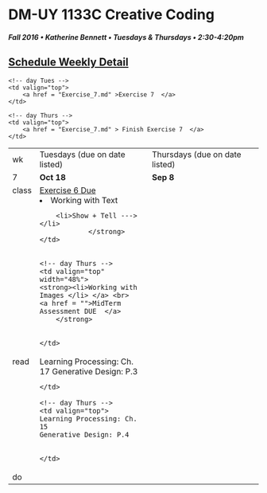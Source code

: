 # DM-UY 1133C Creative Coding
##### Fall 2016 • Katherine Bennett • Tuesdays & Thursdays • 2:30-4:20pm 

## [Schedule Weekly Detail](dm1133-C_Calendar.md) 

<table>
<tr>
<td>wk</td>
<td>Tuesdays (due on date listed)</td>
<td>Thursdays (due on date listed)</td>
</tr>

<!-- dates -->
<tr>
  <td valign="top">7</td>
  <td valign="top" width="48%"><strong>Oct 18</strong></td>
  <td valign="top" width="48%"><strong>Sep 8</strong></td>
</tr>

<!-- class -->
<tr>
	<td valign="top">class</td>
	<!-- day Tues -->
	<td valign="top" width="48%">
	<a href = "Exercise_6.md"> Exercise 6 Due <br></a>
		<li> Working with Text</li>
		
		<li>Show + Tell --->  </li>
				</strong> 
	</td>
	

	<!-- day Thurs -->
	<td valign="top" width="48%">
	<strong><li>Working with Images </li> </a> <br>
	<a href = "">MidTerm Assessment DUE  </a>
		</strong>
		
		
	</td>

<!-- homework -->
<tr>
  <td valign="top">read</td>
  	<!-- day Tues -->
  	<td valign="top"> 
	Learning Processing: Ch. 17
	Generative Design: P.3
			

	</td>

  	<!-- day Thurs -->
  	<td valign="top"> 
  	Learning Processing: Ch. 15
  	Generative Design: P.4
		
	
  	</td>
 </tr>


 <!-- do -->
<tr>
  <td valign="top">do</td>

	<!-- day Tues -->
 	<td valign="top"> 
 		<a href = "Exercise_7.md" >Exercise 7  </a>
 	</td>

  	<!-- day Thurs -->
  	<td valign="top">
		<a href = "Exercise_7.md" > Finish Exercise 7  </a>
  	</td>
  	
</tr>
</table>